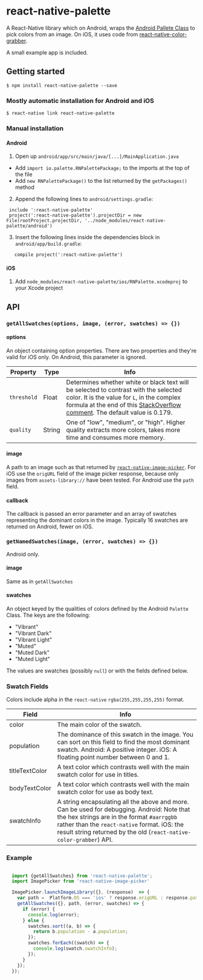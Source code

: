 # react-native-palette

A React-Native library which on Android, wraps the [Android Pallete Class](https://developer.android.com/reference/android/support/v7/graphics/Palette.html) to pick colors from an image. On iOS, it uses code from [react-native-color-grabber](https://github.com/bsudekum/react-native-color-grabber).

 A small example app is included.

## Getting started

`$ npm install react-native-palette --save`

### Mostly automatic installation for Android and iOS

`$ react-native link react-native-palette`


### Manual installation

#### Android

1. Open up `android/app/src/main/java/[...]/MainApplication.java`
  - Add `import io.palette.RNPalettePackage;` to the imports at the top of the file
  - Add `new RNPalettePackage()` to the list returned by the `getPackages()` method
2. Append the following lines to `android/settings.gradle`:

  ```
   include ':react-native-palette'
   project(':react-native-palette').projectDir = new File(rootProject.projectDir, '../node_modules/react-native-palette/android')
  ```
3. Insert the following lines inside the dependencies block in `android/app/build.gradle`:
```
   compile project(':react-native-palette')
```
#### iOS

1. Add `node_modules/react-native-palette/ios/RNPalette.xcodeproj` to your Xcode project

## API

### `getAllSwatches(options, image, (error, swatches) => {})`

#### options
An object containing option properties.
There are two properties and they're valid for iOS only. On Android, this parameter is ignored.

Property | Type | Info
-------- | ---- | ----
`threshold` | Float | Determines whether white or black text will be selected to contrast with the selected color. It is the value for `L`, in the complex formula at the end of this [StackOverflow comment](http://stackoverflow.com/a/3943023/1404185). The default value is 0.179.
`quality` | String | One of "low", "medium", or "high". Higher quality extracts more colors, takes more time and consumes more memory.

#### image
A path to an image such as that returned by [`react-native-image-picker`](https://github.com/marcshilling/react-native-image-picker). For iOS use the `origURL` field of the image picker response, because only images from `assets-library://` have been tested. For Android use the `path` field.

#### callback
The callback is passed an error parameter and an array of swatches representing the dominant colors in the image. Typically 16 swatches are returned on Android, fewer on iOS.

### `getNamedSwatches(image, (error, swatches) => {})`

Android only.

#### image

Same as in `getAllSwatches`

#### swatches

An object keyed by the qualities of colors defined by the Android `Palette` Class.
The keys are the following:

* "Vibrant"
* "Vibrant Dark"
* "Vibrant Light"
* "Muted"
* "Muted Dark"
* "Muted Light"

The values are swatches (possibly `null`) or with the fields defined below.


### Swatch Fields

Colors include alpha in the `react-native`  `rgba(255,255,255,255)` format.

Field | Info
------ | ----
color | The main color of the swatch.
population | The dominance of this swatch in the image. You can sort on this field to find the most dominant swatch. Android: A positive integer. iOS: A floating point number between 0 and 1.
titleTextColor | A text color which contrasts well with the main swatch color for use in titles.
bodyTextColor | A text color which contrasts well with the main swatch color for use as body text.
swatchInfo | A string encapsulating all the above and more. Can be used for debugging. Android: Note that the hex strings are in the format `#aarrggbb` rather than the `react-native` format. iOS: the result string returned by the old (`react-native-color-grabber`) API.

### Example
```javascript

  import {getAllSwatches} from 'react-native-palette';
  import ImagePicker from 'react-native-image-picker'

  ImagePicker.launchImageLibrary({}, (response)  => {
    var path =  Platform.OS === 'ios' ? response.origURL : response.path;
    getAllSwatches({}, path, (error, swatches) => {
      if (error) {
        console.log(error);
      } else {
        swatches.sort((a, b) => {
          return b.population - a.population;
        });
        swatches.forEach((swatch) => {
          console.log(swatch.swatchInfo);
        });
      }
    });
  });
```
